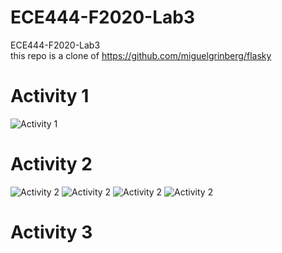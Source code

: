 # ECE444-F2020-Lab3
ECE444-F2020-Lab3\
this repo is a clone of
https://github.com/miguelgrinberg/flasky

# Activity 1
![Activity 1](ScreenShot3-1.PNG)

# Activity 2
![Activity 2](ScreenShot3-2.PNG)
![Activity 2](ScreenShot3-3.PNG)
![Activity 2](ScreenShot3-4.PNG)
![Activity 2](ScreenShot3-5.PNG)

# Activity 3


